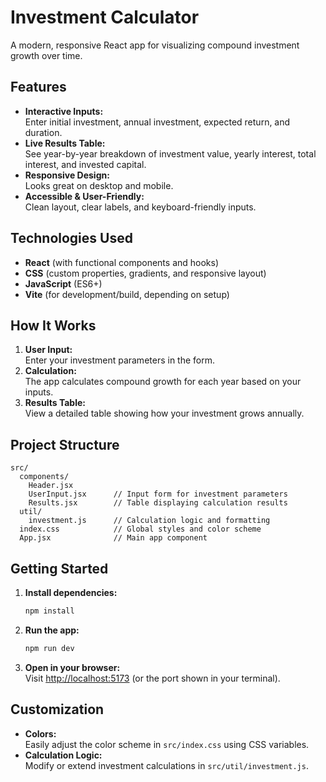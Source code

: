 # Investment Calculator

A modern, responsive React app for visualizing compound investment growth over time.

## Features

- **Interactive Inputs:**  
  Enter initial investment, annual investment, expected return, and duration.
- **Live Results Table:**  
  See year-by-year breakdown of investment value, yearly interest, total interest, and invested capital.
- **Responsive Design:**  
  Looks great on desktop and mobile.
- **Accessible & User-Friendly:**  
  Clean layout, clear labels, and keyboard-friendly inputs.

## Technologies Used

- **React** (with functional components and hooks)
- **CSS** (custom properties, gradients, and responsive layout)
- **JavaScript** (ES6+)
- **Vite** (for development/build, depending on setup)

## How It Works

1. **User Input:**  
   Enter your investment parameters in the form.
2. **Calculation:**  
   The app calculates compound growth for each year based on your inputs.
3. **Results Table:**  
   View a detailed table showing how your investment grows annually.

## Project Structure

```
src/
  components/
    Header.jsx
    UserInput.jsx      // Input form for investment parameters
    Results.jsx        // Table displaying calculation results
  util/
    investment.js      // Calculation logic and formatting
  index.css            // Global styles and color scheme
  App.jsx              // Main app component
```

## Getting Started

1. **Install dependencies:**
   ```bash
   npm install
   ```
2. **Run the app:**
   ```bash
   npm run dev
   ```

3. **Open in your browser:**  
   Visit [http://localhost:5173](http://localhost:5173) (or the port shown in your terminal).

## Customization

- **Colors:**  
  Easily adjust the color scheme in `src/index.css` using CSS variables.
- **Calculation Logic:**  
  Modify or extend investment calculations in `src/util/investment.js`.

